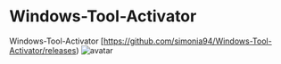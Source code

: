 # Windows-Tool-Activator
Windows-Tool-Activator
[https://github.com/simonia94/Windows-Tool-Activator/releases)
![avatar](http://seventech.rf.gd/wp-content/uploads/2021/08/Snipaste_2021-08-04_22-18-26.png)
